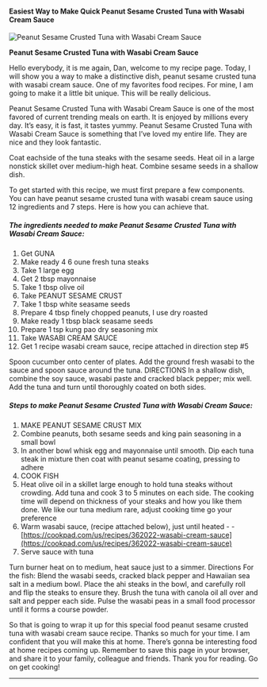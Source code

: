             

#### Easiest Way to Make Quick Peanut Sesame Crusted Tuna with Wasabi Cream Sauce

![Peanut Sesame Crusted Tuna with Wasabi Cream Sauce](https://img-global.cpcdn.com/recipes/5207635234652160/751x532cq70/peanut-sesame-crusted-tuna-with-wasabi-cream-sauce-recipe-main-photo.jpg)

**Peanut Sesame Crusted Tuna with Wasabi Cream Sauce**

Hello everybody, it is me again, Dan, welcome to my recipe page. Today, I will show you a way to make a distinctive dish, peanut sesame crusted tuna with wasabi cream sauce. One of my favorites food recipes. For mine, I am going to make it a little bit unique. This will be really delicious.

Peanut Sesame Crusted Tuna with Wasabi Cream Sauce is one of the most favored of current trending meals on earth. It is enjoyed by millions every day. It’s easy, it is fast, it tastes yummy. Peanut Sesame Crusted Tuna with Wasabi Cream Sauce is something that I’ve loved my entire life. They are nice and they look fantastic.

Coat eachside of the tuna steaks with the sesame seeds. Heat oil in a large nonstick skillet over medium-high heat. Combine sesame seeds in a shallow dish.

To get started with this recipe, we must first prepare a few components. You can have peanut sesame crusted tuna with wasabi cream sauce using 12 ingredients and 7 steps. Here is how you can achieve that.

##### The ingredients needed to make Peanut Sesame Crusted Tuna with Wasabi Cream Sauce:

1.  Get GUNA
2.  Make ready 4 6 oune fresh tuna steaks
3.  Take 1 large egg
4.  Get 2 tbsp mayonnaise
5.  Take 1 tbsp olive oil
6.  Take PEANUT SESAME CRUST
7.  Take 1 tbsp white seasame seeds
8.  Prepare 4 tbsp finely chopped peanuts, I use dry roasted
9.  Make ready 1 tbsp black seasame seeds
10.  Prepare 1 tsp kung pao dry seasoning mix
11.  Take WASABI CREAM SAUCE
12.  Get 1 recipe wasabi cream sauce, recipe attached in direction step #5

Spoon cucumber onto center of plates. Add the ground fresh wasabi to the sauce and spoon sauce around the tuna. DIRECTIONS In a shallow dish, combine the soy sauce, wasabi paste and cracked black pepper; mix well. Add the tuna and turn until thoroughly coated on both sides.

##### Steps to make Peanut Sesame Crusted Tuna with Wasabi Cream Sauce:

1.  MAKE PEANUT SESAME CRUST MIX
2.  Combine peanuts, both sesame seeds and king pain seasoning in a small bowl
3.  In another bowl whisk egg and mayonnaise until smooth. Dip each tuna steak in mixture then coat with peanut sesame coating, pressing to adhere
4.  COOK FISH
5.  Heat olive oil in a skillet large enough to hold tuna steaks without crowding. Add tuna and cook 3 to 5 minutes on each side. The cooking time will depend on thickness of your steaks and how you like them done. We like our tuna medium rare, adjust cooking time go your preference
6.  Warm wasabi sauce, (recipe attached below), just until heated - - [https://cookpad.com/us/recipes/362022-wasabi-cream-sauce](https://cookpad.com/us/recipes/362022-wasabi-cream-sauce)
7.  Serve sauce with tuna

Turn burner heat on to medium, heat sauce just to a simmer. Directions For the fish: Blend the wasabi seeds, cracked black pepper and Hawaiian sea salt in a medium bowl. Place the ahi steaks in the bowl, and carefully roll and flip the steaks to ensure they. Brush the tuna with canola oil all over and salt and pepper each side. Pulse the wasabi peas in a small food processor until it forms a course powder.

So that is going to wrap it up for this special food peanut sesame crusted tuna with wasabi cream sauce recipe. Thanks so much for your time. I am confident that you will make this at home. There’s gonna be interesting food at home recipes coming up. Remember to save this page in your browser, and share it to your family, colleague and friends. Thank you for reading. Go on get cooking!

* * *